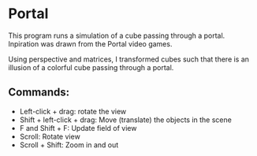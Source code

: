 # Portal

This program runs a simulation of a cube passing through a portal. Inpiration was drawn from the Portal video games.

Using perspective and matrices, I transformed cubes such that there is an illusion of a colorful cube passing through a portal.

## Commands:
- Left-click + drag: rotate the view
- Shift + left-click + drag: Move (translate) the objects in the scene
- F and Shift + F: Update field of view
- Scroll: Rotate view
- Scroll + Shift: Zoom in and out
